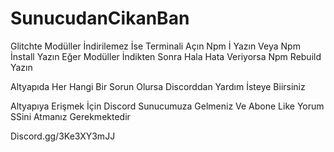 # SunucudanCikanBan


Glitchte Modüller İndirilemez İse Terminali Açın Npm İ Yazın Veya Npm İnstall Yazın Eğer Modüller İndikten Sonra Hala Hata Veriyorsa Npm Rebuild Yazın

Altyapıda Her Hangi Bir Sorun Olursa Discorddan Yardım İsteye Biirsiniz

Altyapıya Erişmek İçin Discord Sunucumuza Gelmeniz Ve Abone Like Yorum SSini Atmanız Gerekmektedir

Discord.gg/3Ke3XY3mJJ
